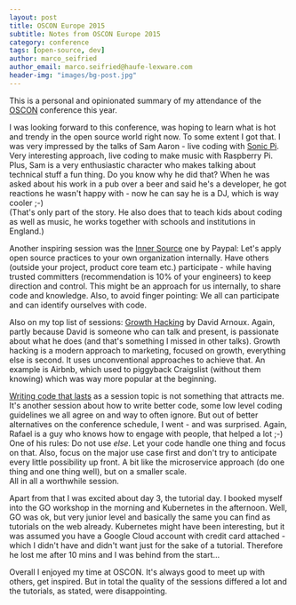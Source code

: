 ```yaml
---
layout: post
title: OSCON Europe 2015
subtitle: Notes from OSCON Europe 2015
category: conference
tags: [open-source, dev]
author: marco_seifried
author_email: marco.seifried@haufe-lexware.com
header-img: "images/bg-post.jpg"
---
```


This is a personal and opinionated summary of my attendance of the [OSCON](http://conferences.oreilly.com/oscon/open-source-eu-2015) conference this year.      

I was looking forward to this conference, was hoping to learn what is hot and trendy in the open source world right now. To some extent I got that. I was very impressed by the talks of Sam Aaron - live coding with [Sonic Pi](http://sonic-pi.net/). Very interesting approach, live coding to make music with Raspberry Pi. Plus, Sam is a very enthusiastic character who makes talking about technical stuff a fun thing. Do you know why he did that? When he was asked about his work in a pub over a beer and said he's a developer, he got reactions he wasn't happy with - now he can say he is a DJ, which is way cooler ;-)  
(That's only part of the story. He also does that to teach kids about coding as well as music, he works together with schools and institutions in England.)  

Another inspiring session was the [Inner Source](http://www.infoq.com/news/2015/10/innersource-at-paypal) one by Paypal: Let's apply open source practices to your own organization internally. Have others (outside your project, product core team etc.) participate - while having trusted committers (recommendation is 10% of your engineers) to keep direction and control. This might be an approach for us internally, to share code and knowledge. Also, to avoid finger pointing: We all can participate and can identify ourselves with code. 

Also on my top list of sessions: [Growth Hacking](http://conferences.oreilly.com/oscon/open-source-eu-2015/public/schedule/detail/46945) by David Arnoux. Again, partly because David is someone who can talk and present, is passionate about what he does (and that's something I missed in other talks). Growth hacking is a modern approach to marketing, focused on growth, everything else is second. It uses unconventional approaches to achieve that. An example is Airbnb, which used to piggyback Craigslist (without them knowing) which was way more popular at the beginning.

[Writing code that lasts](http://de.slideshare.net/rdohms/writing-code-that-lasts-or-writing-code-you-wont-hate-tomorrow-54396256) as a session topic is not something that attracts me. It's another session about how to write better code, some low level coding guidelines we all agree on and way to often ignore. But out of better alternatives on the conference schedule, I went - and was surprised. Again, Rafael is a guy who knows how to engage with people, that helped a lot ;-)   
One of his rules: Do not use *else*. Let your code handle one thing and focus on that. Also, focus on the major use case first and don't try to anticipate every little possibility up front. A bit like the microservice approach (do one thing and one thing well), but on a smaller scale.   
All in all a worthwhile session. 

Apart from that I was excited about day 3, the tutorial day. I booked myself into the GO workshop in the morning and Kubernetes in the afternoon. 
Well, GO was ok, but very junior level and basically the same you can find as tutorials on the web already. Kubernetes might have been interesting, but it was assumed you have a Google Cloud account with credit card attached - which I didn't have and didn't want just for the sake of a tutorial. Therefore he lost me after 10 mins and I was behind from the start... 

Overall I enjoyed my time at OSCON. It's always good to meet up with others, get inspired. But in total the quality of the sessions differed a lot and the tutorials, as stated, were disappointing. 
